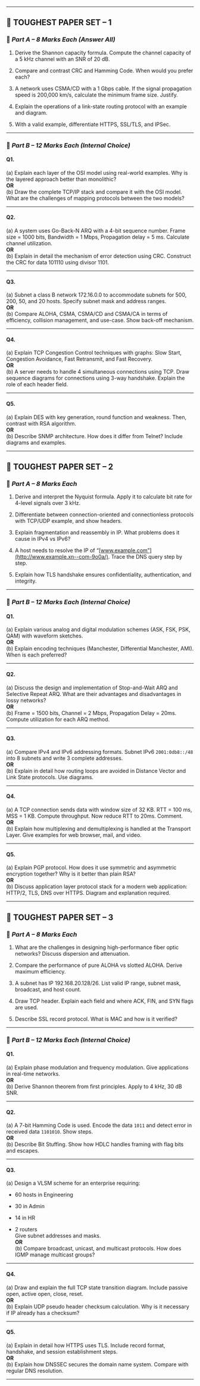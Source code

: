 
---

## 🧠 **TOUGHEST PAPER SET – 1**

### 🔸 _Part A – 8 Marks Each (Answer All)_

1. Derive the Shannon capacity formula. Compute the channel capacity of a 5 kHz channel with an SNR of 20 dB.
    
2. Compare and contrast CRC and Hamming Code. When would you prefer each?
    
3. A network uses CSMA/CD with a 1 Gbps cable. If the signal propagation speed is 200,000 km/s, calculate the minimum frame size. Justify.
    
4. Explain the operations of a link-state routing protocol with an example and diagram.
    
5. With a valid example, differentiate HTTPS, SSL/TLS, and IPSec.
    

---

### 🔹 _Part B – 12 Marks Each (Internal Choice)_

#### Q1.

(a) Explain each layer of the OSI model using real-world examples. Why is the layered approach better than monolithic?  
**OR**  
(b) Draw the complete TCP/IP stack and compare it with the OSI model. What are the challenges of mapping protocols between the two models?

---

#### Q2.

(a) A system uses Go-Back-N ARQ with a 4-bit sequence number. Frame size = 1000 bits, Bandwidth = 1 Mbps, Propagation delay = 5 ms. Calculate channel utilization.  
**OR**  
(b) Explain in detail the mechanism of error detection using CRC. Construct the CRC for data 101110 using divisor 1101.

---

#### Q3.

(a) Subnet a class B network 172.16.0.0 to accommodate subnets for 500, 200, 50, and 20 hosts. Specify subnet mask and address ranges.  
**OR**  
(b) Compare ALOHA, CSMA, CSMA/CD and CSMA/CA in terms of efficiency, collision management, and use-case. Show back-off mechanism.

---

#### Q4.

(a) Explain TCP Congestion Control techniques with graphs: Slow Start, Congestion Avoidance, Fast Retransmit, and Fast Recovery.  
**OR**  
(b) A server needs to handle 4 simultaneous connections using TCP. Draw sequence diagrams for connections using 3-way handshake. Explain the role of each header field.

---

#### Q5.

(a) Explain DES with key generation, round function and weakness. Then, contrast with RSA algorithm.  
**OR**  
(b) Describe SNMP architecture. How does it differ from Telnet? Include diagrams and examples.

---

## 🧠 **TOUGHEST PAPER SET – 2**

### 🔸 _Part A – 8 Marks Each_

1. Derive and interpret the Nyquist formula. Apply it to calculate bit rate for 4-level signals over 3 kHz.
    
2. Differentiate between connection-oriented and connectionless protocols with TCP/UDP example, and show headers.
    
3. Explain fragmentation and reassembly in IP. What problems does it cause in IPv4 vs IPv6?
    
4. A host needs to resolve the IP of “[www.example.com”](http://www.example.xn--com-9o0a/). Trace the DNS query step by step.
    
5. Explain how TLS handshake ensures confidentiality, authentication, and integrity.
    

---

### 🔹 _Part B – 12 Marks Each (Internal Choice)_

#### Q1.

(a) Explain various analog and digital modulation schemes (ASK, FSK, PSK, QAM) with waveform sketches.  
**OR**  
(b) Explain encoding techniques (Manchester, Differential Manchester, AMI). When is each preferred?

---

#### Q2.

(a) Discuss the design and implementation of Stop-and-Wait ARQ and Selective Repeat ARQ. What are their advantages and disadvantages in lossy networks?  
**OR**  
(b) Frame = 1500 bits, Channel = 2 Mbps, Propagation Delay = 20ms. Compute utilization for each ARQ method.

---

#### Q3.

(a) Compare IPv4 and IPv6 addressing formats. Subnet IPv6 `2001:0db8::/48` into 8 subnets and write 3 complete addresses.  
**OR**  
(b) Explain in detail how routing loops are avoided in Distance Vector and Link State protocols. Use diagrams.

---

#### Q4.

(a) A TCP connection sends data with window size of 32 KB. RTT = 100 ms, MSS = 1 KB. Compute throughput. Now reduce RTT to 20ms. Comment.  
**OR**  
(b) Explain how multiplexing and demultiplexing is handled at the Transport Layer. Give examples for web browser, mail, and video.

---

#### Q5.

(a) Explain PGP protocol. How does it use symmetric and asymmetric encryption together? Why is it better than plain RSA?  
**OR**  
(b) Discuss application layer protocol stack for a modern web application: HTTP/2, TLS, DNS over HTTPS. Diagram and explanation required.

---

## 🧠 **TOUGHEST PAPER SET – 3**

### 🔸 _Part A – 8 Marks Each_

1. What are the challenges in designing high-performance fiber optic networks? Discuss dispersion and attenuation.
    
2. Compare the performance of pure ALOHA vs slotted ALOHA. Derive maximum efficiency.
    
3. A subnet has IP 192.168.20.128/26. List valid IP range, subnet mask, broadcast, and host count.
    
4. Draw TCP header. Explain each field and where ACK, FIN, and SYN flags are used.
    
5. Describe SSL record protocol. What is MAC and how is it verified?
    

---

### 🔹 _Part B – 12 Marks Each (Internal Choice)_

#### Q1.

(a) Explain phase modulation and frequency modulation. Give applications in real-time networks.  
**OR**  
(b) Derive Shannon theorem from first principles. Apply to 4 kHz, 30 dB SNR.

---

#### Q2.

(a) A 7-bit Hamming Code is used. Encode the data `1011` and detect error in received data `1101010`. Show steps.  
**OR**  
(b) Describe Bit Stuffing. Show how HDLC handles framing with flag bits and escapes.

---

#### Q3.

(a) Design a VLSM scheme for an enterprise requiring:

- 60 hosts in Engineering
    
- 30 in Admin
    
- 14 in HR
    
- 2 routers  
    Give subnet addresses and masks.  
    **OR**  
    (b) Compare broadcast, unicast, and multicast protocols. How does IGMP manage multicast groups?
    

---

#### Q4.

(a) Draw and explain the full TCP state transition diagram. Include passive open, active open, close, reset.  
**OR**  
(b) Explain UDP pseudo header checksum calculation. Why is it necessary if IP already has a checksum?

---

#### Q5.

(a) Explain in detail how HTTPS uses TLS. Include record format, handshake, and session establishment steps.  
**OR**  
(b) Explain how DNSSEC secures the domain name system. Compare with regular DNS resolution.

---
